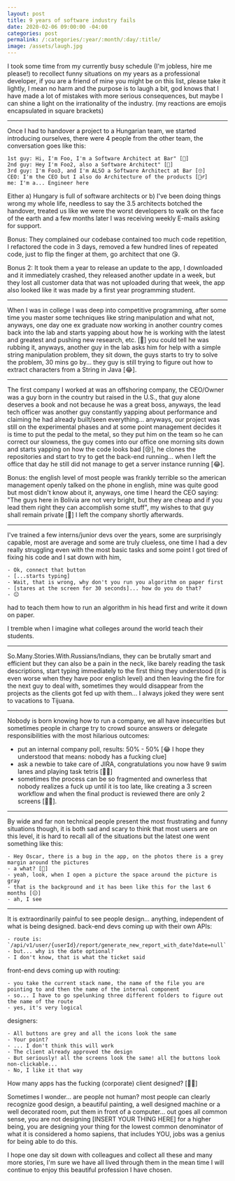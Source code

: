```yaml
---
layout: post
title: 9 years of software industry fails
date: 2020-02-06 09:00:00 -04:00
categories: post
permalink: /:categories/:year/:month/:day/:title/
image: /assets/laugh.jpg
---
```


I took some time from my currently busy schedule (I'm jobless, hire me please!) to recollect funny situations on my years as a professional developer, if you are a friend of mine you might be on this list, please take it lightly, I mean no harm and the purpose is to laugh a bit, god knows that I have made a lot of mistakes with more serious consequences, but maybe I can shine a light on the irrationality of the industry. (my reactions are emojis encapsulated in square brackets)

---

Once I had to handover a project to a Hungarian team, we started introducing ourselves, there were 4 people from the other team, the conversation goes like this:

```
1st guy: Hi, I'm Foo, I'm a Software Architect at Bar" [🙂]
2nd guy: Hey I'm Foo2, also a Software Architect" [🤨]
3rd guy: I'm Foo3, and I'm ALSO a Software Architect at Bar [🙄]
CEO: I'm the CEO but I also do Architecture of the products [🤦‍♂️]
me: I'm a... Engineer here
```

Either a) Hungary is full of software architects or b) I've been doing things wrong my whole life, needless to say the 3.5 architects botched the handover, treated us like we were the worst developers to walk on the face of the earth and a few months later I was receiving weekly E-mails asking for support.

Bonus: They complained our codebase contained too much code repetition, I refactored the code in 3 days, removed a few hundred lines of repeated code, just to flip the finger at them, go architect that one 😘.

Bonus 2: It took them a year to release an update to the app, I downloaded and it immediately crashed, they released another update in a week, but they lost all customer data that was not uploaded during that week, the app also looked like it was made by a first year programming student.

---

When I was in college I was deep into competitive programming, after some time you master some techniques like string manipulation and what not, anyways, one day one ex graduate now working in another country comes back into the lab and starts yapping about how he is working with the latest and greatest and pushing new research, etc. [🤔] you could tell he was rubbing it, anyways, another guy in the lab asks him for help with a simple string manipulation problem, they sit down, the guys starts to try to solve the problem, 30 mins go by... they guy is still trying to figure out how to extract characters from a String in Java [😂].

---

The first company I worked at was an offshoring company, the CEO/Owner was a guy born in the country but raised in the U.S., that guy alone deserves a book and not because he was a great boss, anyways, the lead tech officer was another guy constantly yapping about performance and claiming he had already built/seen everything... anyways, our project was still on the experimental phases and at some point management decides it is time to put the pedal to the metal, so they put him on the team so he can correct our slowness, the guy comes into our office one morning sits down and starts yapping on how the code looks bad [😢], he clones the repositories and start to try to get the back-end running... when I left the office that day he still did not manage to get a server instance running [😂].

Bonus: the english level of most people was frankly terrible so the american management openly talked on the phone in english, mine was quite good but most didn't know about it, anyways, one time I heard the CEO saying: "The guys here in Bolivia are not very bright, but they are cheap and if you lead them right they can accomplish some stuff", my wishes to that guy shall remain private [🖕] I left the company shortly afterwards.

---

I've trained a few interns/junior devs over the years, some are surprisingly capable, most are average and some are truly clueless, one time I had a dev really struggling even with the most basic tasks and some point I got tired of fixing his code and I sat down with him,

```
- Ok, connect that button
- [...starts typing]
- Wait, that is wrong, why don't you run you algorithm on paper first
- [stares at the screen for 30 seconds]... how do you do that?
- 😐
```

had to teach them how to run an algorithm in his head first and write it down on paper.

I tremble when I imagine what colleges around the world teach their students.

---

So.Many.Stories.With.Russians/Indians, they can be brutally smart and efficient but they can also be a pain in the neck, like barely reading the task descriptions, start typing immediately to the first thing they understood (it is even worse when they have poor english level) and then leaving the fire for the next guy to deal with, sometimes they would disappear from the projects as the clients got fed up with them... I always joked they were sent to vacations to Tijuana.

---

Nobody is born knowing how to run a company, we all have insecurities but sometimes people in charge try to crowd source answers or delegate responsibilities with the most hilarious outcomes:

- put an internal company poll, results: 50% - 50% [😂 I hope they understood that means: nobody has a fucking clue]
- ask a newbie to take care of JIRA, congratulations you now have 9 swim lanes and playing task tetris [🏊‍♂️]
- sometimes the process can be so fragmented and ownerless that nobody realizes a fuck up until it is too late, like creating a 3 screen workflow and when the final product is reviewed there are only 2 screens [🤦‍♂️].

---

By wide and far non technical people present the most frustrating and funny situations though, it is both sad and scary to think that most users are on this level, it is hard to recall all of the situations but the latest one went something like this:

```
- Hey Oscar, there is a bug in the app, on the photos there is a grey margin around the pictures
- a what? [🧐]
- yeah, look, when I open a picture the space around the picture is gray
- that is the background and it has been like this for the last 6 months [😐]
- ah, I see
```

---

It is extraordinarily painful to see people design... anything, independent of what is being designed.
back-end devs coming up with their own APIs:

```
- route is: `/api/v1/user/{userId}/report/generate_new_report_with_date?date=null`
- but... why is the date optional?
- I don't know, that is what the ticket said
```

front-end devs coming up with routing:

```
- you take the current stack name, the name of the file you are pointing to and then the name of the internal component
- so... I have to go spelunking three different folders to figure out the name of the route
- yes, it's very logical
```

designers:

```
- All buttons are grey and all the icons look the same
- Your point?
- ... I don't think this will work
- The client already approved the design
- But seriously! all the screens look the same! all the buttons look non-clickable...
- No, I like it that way
```

How many apps has the fucking (corporate) client designed? [🤦‍♂️]

Sometimes I wonder... are people not human? most people can clearly recognize good design, a beautiful painting, a well designed machine or a well decorated room, put them in front of a computer... out goes all common sense, you are not designing [INSERT YOUR THING HERE] for a higher being, you are designing your thing for the lowest common denominator of what it is considered a homo sapiens, that includes YOU, jobs was a genius for being able to do this.

I hope one day sit down with colleagues and collect all these and many more stories, I'm sure we have all lived through them in the mean time I will continue to enjoy this beautiful profession I have chosen.
